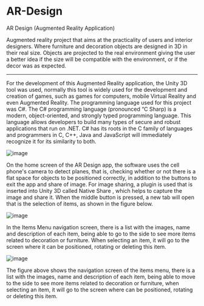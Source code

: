 # AR-Design
AR Design (Augmented Reality Application)

Augmented reality project that aims at the practicality of users and interior designers.
Where furniture and decoration objects are designed in 3D in their real size.
Objects are projected to the real environment giving the user a better idea if the size will be compatible
with the environment, or if the decor was as expected.

-------------------------------------------------------------------------------------------------------------------------------------------------------------------------

For the development of this Augmented Reality application, the Unity 3D tool was used, normally this tool is widely used for the development and creation of games, such as games for computers, mobile Virtual Reality and even Augmented Reality. The programming language used for this project was C#.
The C# programming language (pronounced “C Sharp) is a modern, object-oriented, and strongly typed programming language. This language allows developers to build many types of secure and robust applications that run on .NET. C# has its roots in the C family of languages and programmers in C, C++, Java and JavaScript will immediately recognize it for its similarity to both.

 ![image](https://user-images.githubusercontent.com/113481857/198420236-cdf2ce92-dd80-48d9-a5ad-47f95965b26d.png)

On the home screen of the AR Design app, the software uses the cell phone's camera to detect planes, that is, checking whether or not there is a flat space for objects to be positioned correctly, in addition to the buttons to exit the app and share of image. For image sharing, a plugin is used that is inserted into Unity 3D called Native Share , which helps to capture the image and share it. When the middle button is pressed, a new tab will open that is the selection of items, as shown in the figure below.

![image](https://user-images.githubusercontent.com/113481857/198420298-2cbaf801-e7e9-434f-a2d0-bd39132dd2cf.png)

In the Items Menu navigation screen, there is a list with the images, name and description of each item, being able to go to the side to see more items related to decoration or furniture. When selecting an item, it will go to the screen where it can be positioned, rotating or deleting this item.

![image](https://user-images.githubusercontent.com/113481857/198420319-8309b5a6-43d1-4aba-af96-04ba59b6eb35.png)

The figure above shows the navigation screen of the items menu, there is a list with the images, name and description of each item, being able to move to the side to see more items related to decoration or furniture, when selecting an item, it will go to the screen where can be positioned, rotating or deleting this item.
